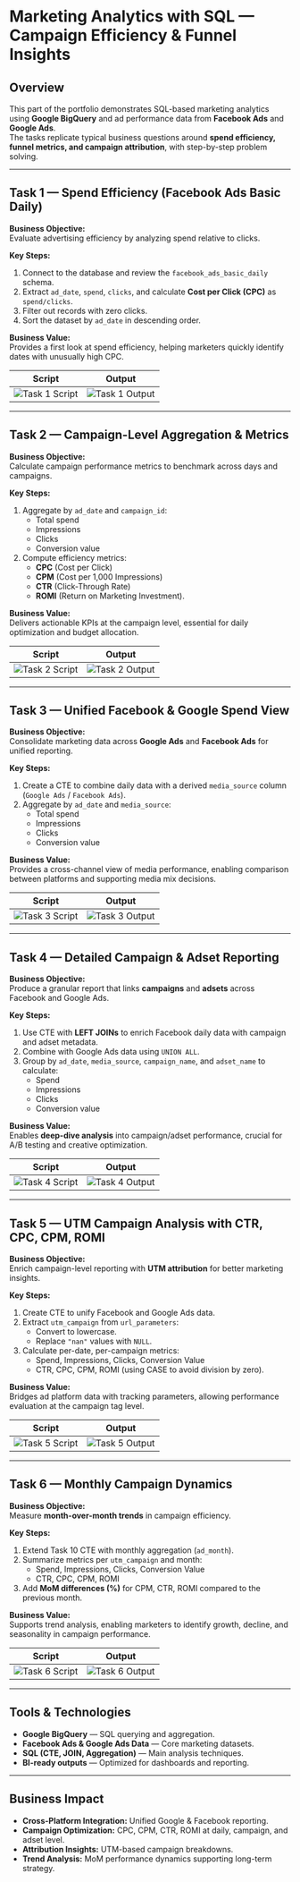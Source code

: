 # Marketing Analytics with SQL — Campaign Efficiency & Funnel Insights

## Overview
This part of the portfolio demonstrates SQL-based marketing analytics using **Google BigQuery** and ad performance data from **Facebook Ads** and **Google Ads**.  
The tasks replicate typical business questions around **spend efficiency, funnel metrics, and campaign attribution**, with step-by-step problem solving.

---

## Task 1 — Spend Efficiency (Facebook Ads Basic Daily)

**Business Objective:**  
Evaluate advertising efficiency by analyzing spend relative to clicks.

**Key Steps:**
1. Connect to the database and review the `facebook_ads_basic_daily` schema.  
2. Extract `ad_date`, `spend`, `clicks`, and calculate **Cost per Click (CPC)** as `spend/clicks`.  
3. Filter out records with zero clicks.  
4. Sort the dataset by `ad_date` in descending order.  

**Business Value:**  
Provides a first look at spend efficiency, helping marketers quickly identify dates with unusually high CPC.

Script | Output
:---: | :---:
![Task 1 Script](doc/1.png) | ![Task 1 Output](doc/2.png)

---

## Task 2 — Campaign-Level Aggregation & Metrics

**Business Objective:**  
Calculate campaign performance metrics to benchmark across days and campaigns.

**Key Steps:**
1. Aggregate by `ad_date` and `campaign_id`:
   - Total spend  
   - Impressions  
   - Clicks  
   - Conversion value  
2. Compute efficiency metrics:
   - **CPC** (Cost per Click)  
   - **CPM** (Cost per 1,000 Impressions)  
   - **CTR** (Click-Through Rate)  
   - **ROMI** (Return on Marketing Investment).  

**Business Value:**  
Delivers actionable KPIs at the campaign level, essential for daily optimization and budget allocation.

Script | Output
:---: | :---:
![Task 2 Script](doc/3.png) | ![Task 2 Output](doc/4.png)

---

## Task 3 — Unified Facebook & Google Spend View

**Business Objective:**  
Consolidate marketing data across **Google Ads** and **Facebook Ads** for unified reporting.

**Key Steps:**
1. Create a CTE to combine daily data with a derived `media_source` column (`Google Ads` / `Facebook Ads`).  
2. Aggregate by `ad_date` and `media_source`:  
   - Total spend  
   - Impressions  
   - Clicks  
   - Conversion value  

**Business Value:**  
Provides a cross-channel view of media performance, enabling comparison between platforms and supporting media mix decisions.

Script | Output
:---: | :---:
![Task 3 Script](doc/5.png) | ![Task 3 Output](doc/6.png)

---

## Task 4 — Detailed Campaign & Adset Reporting

**Business Objective:**  
Produce a granular report that links **campaigns** and **adsets** across Facebook and Google Ads.

**Key Steps:**
1. Use CTE with **LEFT JOINs** to enrich Facebook daily data with campaign and adset metadata.  
2. Combine with Google Ads data using `UNION ALL`.  
3. Group by `ad_date`, `media_source`, `campaign_name`, and `adset_name` to calculate:  
   - Spend  
   - Impressions  
   - Clicks  
   - Conversion value  

**Business Value:**  
Enables **deep-dive analysis** into campaign/adset performance, crucial for A/B testing and creative optimization.

Script | Output
:---: | :---:
![Task 4 Script](doc/img7.png) | ![Task 4 Output](doc/8.png)

---

## Task 5 — UTM Campaign Analysis with CTR, CPC, CPM, ROMI

**Business Objective:**  
Enrich campaign-level reporting with **UTM attribution** for better marketing insights.

**Key Steps:**
1. Create CTE to unify Facebook and Google Ads data.  
2. Extract `utm_campaign` from `url_parameters`:  
   - Convert to lowercase.  
   - Replace `"nan"` values with `NULL`.  
3. Calculate per-date, per-campaign metrics:  
   - Spend, Impressions, Clicks, Conversion Value  
   - CTR, CPC, CPM, ROMI (using CASE to avoid division by zero).  

**Business Value:**  
Bridges ad platform data with tracking parameters, allowing performance evaluation at the campaign tag level.

Script | Output
:---: | :---:
![Task 5 Script](doc/11.png) | ![Task 5 Output](doc/12.png)

---

## Task 6 — Monthly Campaign Dynamics

**Business Objective:**  
Measure **month-over-month trends** in campaign efficiency.

**Key Steps:**
1. Extend Task 10 CTE with monthly aggregation (`ad_month`).  
2. Summarize metrics per `utm_campaign` and month:  
   - Spend, Impressions, Clicks, Conversion Value  
   - CTR, CPC, CPM, ROMI  
3. Add **MoM differences (%)** for CPM, CTR, ROMI compared to the previous month.  

**Business Value:**  
Supports trend analysis, enabling marketers to identify growth, decline, and seasonality in campaign performance.

Script | Output
:---: | :---:
![Task 6 Script](doc/15.png) | ![Task 6 Output](doc/16.png)

---

## Tools & Technologies
- **Google BigQuery** — SQL querying and aggregation.  
- **Facebook Ads & Google Ads Data** — Core marketing datasets.  
- **SQL (CTE, JOIN, Aggregation)** — Main analysis techniques.  
- **BI-ready outputs** — Optimized for dashboards and reporting.

---

## Business Impact
- **Cross-Platform Integration:** Unified Google & Facebook reporting.  
- **Campaign Optimization:** CPC, CPM, CTR, ROMI at daily, campaign, and adset level.  
- **Attribution Insights:** UTM-based campaign breakdowns.  
- **Trend Analysis:** MoM performance dynamics supporting long-term strategy.  

